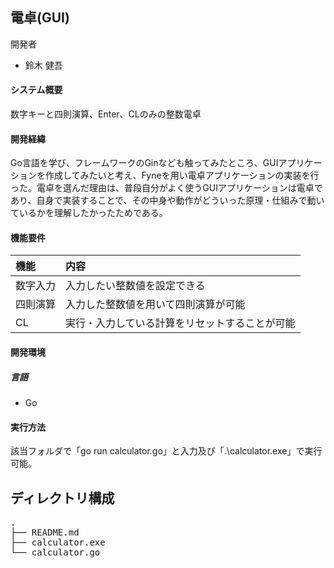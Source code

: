 ## 電卓(GUI)
開発者  
- 鈴木 健吾

#### システム概要  
数字キーと四則演算、Enter、CLのみの整数電卓

#### 開発経緯  
Go言語を学び、フレームワークのGinなども触ってみたところ、GUIアプリケーションを作成してみたいと考え、Fyneを用い電卓アプリケーションの実装を行った。電卓を選んだ理由は、普段自分がよく使うGUIアプリケーションは電卓であり、自身で実装することで、その中身や動作がどういった原理・仕組みで動いているかを理解したかったためである。  


#### 機能要件  
|機能|内容|
|:--|:--|
|数字入力|入力したい整数値を設定できる|
|四則演算|入力した整数値を用いて四則演算が可能|
|CL|実行・入力している計算をリセットすることが可能|


#### 開発環境
##### 言語
- Go

#### 実行方法
該当フォルダで「go run calculator.go」と入力及び「.\calculator.exe」で実行可能。



## ディレクトリ構成
<pre>
.
├── README.md
├── calculator.exe
└── calculator.go

</pre>
